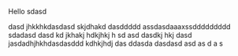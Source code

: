 Hello
sdasd

dasd
jhkkhkdasdasd skjdhakd
dasddddd
assdasdaaaxssddddddddd
sdadasd
dasd kd jkhakj hdkjhkj h sd asd
dasdkj hkj
dasd jasdadhjhkhdasdasddd
kdhkjhdj
das
ddasda
dasdasd
asd
as
d
a
s
